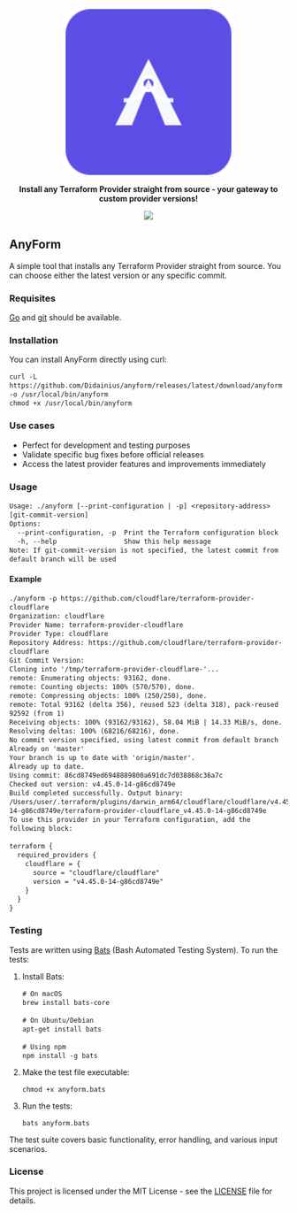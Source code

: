 <div align="center">
    <picture>
        <img src="images/anyform-logo.svg" width="300">
    </picture>
    <p><strong>Install any Terraform Provider straight from source - your gateway to custom provider versions!</strong></p>
   
  <a href="https://opensource.org/licenses/MIT"><img src="https://img.shields.io/badge/License-MIT-blue.svg?style=for-the-badge" /></a>
</div>

## AnyForm


A simple tool that installs any Terraform Provider straight from source. You can choose either the
latest version or any specific commit.

### Requisites

[Go](https://go.dev/) and [git](https://git-scm.com/) should be available.

### Installation

You can install AnyForm directly using curl:

```shell
curl -L https://github.com/Didainius/anyform/releases/latest/download/anyform -o /usr/local/bin/anyform
chmod +x /usr/local/bin/anyform
```

### Use cases

* Perfect for development and testing purposes
* Validate specific bug fixes before official releases
* Access the latest provider features and improvements immediately


### Usage

```shell
Usage: ./anyform [--print-configuration | -p] <repository-address> [git-commit-version]
Options:
  --print-configuration, -p  Print the Terraform configuration block
  -h, --help                 Show this help message
Note: If git-commit-version is not specified, the latest commit from default branch will be used
```

#### Example

```shell
./anyform -p https://github.com/cloudflare/terraform-provider-cloudflare
Organization: cloudflare
Provider Name: terraform-provider-cloudflare
Provider Type: cloudflare
Repository Address: https://github.com/cloudflare/terraform-provider-cloudflare
Git Commit Version:
Cloning into '/tmp/terraform-provider-cloudflare-'...
remote: Enumerating objects: 93162, done.
remote: Counting objects: 100% (570/570), done.
remote: Compressing objects: 100% (250/250), done.
remote: Total 93162 (delta 356), reused 523 (delta 318), pack-reused 92592 (from 1)
Receiving objects: 100% (93162/93162), 58.04 MiB | 14.33 MiB/s, done.
Resolving deltas: 100% (68216/68216), done.
No commit version specified, using latest commit from default branch
Already on 'master'
Your branch is up to date with 'origin/master'.
Already up to date.
Using commit: 86cd8749ed6948889800a691dc7d038868c36a7c
Checked out version: v4.45.0-14-g86cd8749e
Build completed successfully. Output binary: /Users/user/.terraform/plugins/darwin_arm64/cloudflare/cloudflare/v4.45.0-14-g86cd8749e/terraform-provider-cloudflare_v4.45.0-14-g86cd8749e
To use this provider in your Terraform configuration, add the following block:

terraform {
  required_providers {
    cloudflare = {
      source = "cloudflare/cloudflare"
      version = "v4.45.0-14-g86cd8749e"
    }
  }
}
```

### Testing

Tests are written using [Bats](https://github.com/bats-core/bats-core) (Bash Automated Testing System). To run the tests:

1. Install Bats:
   ```shell
   # On macOS
   brew install bats-core

   # On Ubuntu/Debian
   apt-get install bats

   # Using npm
   npm install -g bats
   ```

2. Make the test file executable:
   ```shell
   chmod +x anyform.bats
   ```

3. Run the tests:
   ```shell
   bats anyform.bats
   ```

The test suite covers basic functionality, error handling, and various input scenarios.

### License

This project is licensed under the MIT License - see the [LICENSE](LICENSE) file for details.

